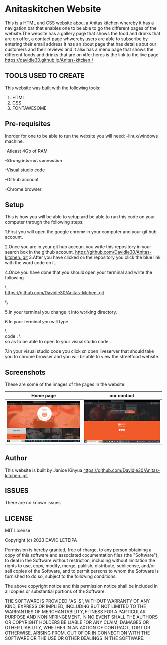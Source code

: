 # Anitaskitchen Website
This is a HTML and CSS website about a Anitas kitchen whereby it has a navigation bar that enables one to be able to go the different pages of the website.The website has a gallery page that shows the food and drinks that are on offer, a contact page whwereby users are able to subscribe by entering their email address it has an about page that has details abut our customers and their reviews and it also has a menu page that shows the different foods and drinks that are on offer.heres is the link to the live page  https://davidle30.github.io/Anitas-kitchen./

## TOOLS USED TO CREATE
This website was built with the following tools:
<ol type="1" >
<li>HTML</li>
<li>CSS</li>
<li>FONTAWESOME</li>
</ol>

## Pre-requisites
Inorder for one to be able to run the website  you will need:
-linux/windows machine.

-Atleast 4Gb of RAM

-Strong internet connection

-Visual studio code

-Github account

-Chrome browser

## Setup
This is how you will be able to setup and be able to run this code on your computer through the following steps:

1.First you will open the google chrome in your computer and your git hub account.

2.Once you are in your git hub account you write this repository   in your search box in the github account.
https://github.com/Davidle30/Anitas-kitchen..git
3.After you have clicked on the repository you click the blue link with the word code on it.

4.Once you have done that you should open your terminal and write the following

\\\
https://github.com/Davidle30/Anitas-kitchen..git

\\\

5.In your terminal you change it into working directory.

6.In your terminal you will type

\\\
code .
\\\
so as to be able to open to your visual studio code .

7.In your visual studio code you click on open liveserver that should take you to chrome browser and you will be able to view the streetfood website.

## Screenshots 
These are some of the images of the pages in the website:

| Home page                                        | our contact                                          |
| -------------------------------------------------| ---------------------------------------------------- |
|  ![home](./images/contact.png)                      | ![contact](./images/home.png)                     |


## Author
This website is built by Janice Kinyua https://github.com/Davidle30/Anitas-kitchen..git

## ISSUES
There are no known issues

## LICENSE
MIT License

Copyright (c) 2023 DAVID LETEIPA

Permission is hereby granted, free of charge, to any person obtaining a copy
of this software and associated documentation files (the "Software"), to deal
in the Software without restriction, including without limitation the rights
to use, copy, modify, merge, publish, distribute, sublicense, and/or sell
copies of the Software, and to permit persons to whom the Software is
furnished to do so, subject to the following conditions:

The above copyright notice and this permission notice shall be included in all
copies or substantial portions of the Software.

THE SOFTWARE IS PROVIDED "AS IS", WITHOUT WARRANTY OF ANY KIND, EXPRESS OR
IMPLIED, INCLUDING BUT NOT LIMITED TO THE WARRANTIES OF MERCHANTABILITY,
FITNESS FOR A PARTICULAR PURPOSE AND NONINFRINGEMENT. IN NO EVENT SHALL THE
AUTHORS OR COPYRIGHT HOLDERS BE LIABLE FOR ANY CLAIM, DAMAGES OR OTHER
LIABILITY, WHETHER IN AN ACTION OF CONTRACT, TORT OR OTHERWISE, ARISING FROM,
OUT OF OR IN CONNECTION WITH THE SOFTWARE OR THE USE OR OTHER DEALINGS IN THE
SOFTWARE.






